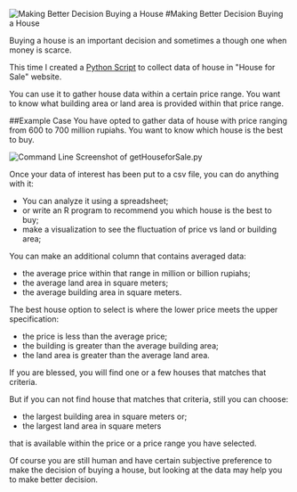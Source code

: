 ![Making Better Decision Buying a House](https://media.licdn.com/mpr/mpr/jc/AAEAAQAAAAAAAAaSAAAAJGZhNWI4N2U0LWNkOGItNDJjOS1hMGJiLWQyODc2ZGQxYThkNw.jpg)
#Making Better Decision Buying a House

Buying a house is an important decision and sometimes a though one when money is scarce.

This time I created a [Python Script](https://github.com/jansenicus/python-scripts/blob/master/HOUSE/getHouseforSale.py) to collect data of house in "House for Sale" website.

You can use it to gather house data within a certain price range.
You want to know what building area or land area is provided within that price range.

##Example Case
You have opted to gather data of house with price ranging from 600 to 700 million rupiahs.
You want to know which house is the best to buy.


![Command Line Screenshot of getHouseforSale.py](https://github.com/jansenicus/python-scripts/blob/master/HOUSE/houseforsale.png)


Once your data of interest has been put to a csv file, you can do anything with it:

* You can analyze it using a spreadsheet;
* or write an R program to recommend you which house is the best to buy;
* make a visualization to see the fluctuation of price vs land or building area;

You can make an additional column that contains averaged data:

* the average price within that range in million or billion rupiahs;
* the average land area in square meters;
* the average building area in square meters.

The best house option to select is where the lower price meets the upper specification:

* the price is less than the average price;
* the building is greater than the average building area;
* the land area is greater than the average land area.

If you are blessed, you will find one or a few houses that matches that criteria.

But if you can not find house that matches that criteria, still you can choose:

* the largest building area in square meters or;
* the largest land area in square meters

that is available within the price or a price range you have selected.

Of course you are still human and have certain subjective preference to make the decision of buying a house, 
but looking at the data may help you to make better decision.

